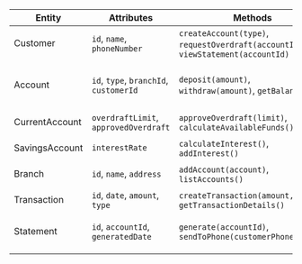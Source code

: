 | Entity          | Attributes                               | Methods                                                      | Relationships                              |
|------------------|-----------------------------------------|-------------------------------------------------------------|-------------------------------------------|
| Customer        | `id`, `name`, `phoneNumber`             | `createAccount(type)`, `requestOverdraft(accountId)`, `viewStatement(accountId)` | Has many Accounts                         |
| Account         | `id`, `type`, `branchId`, `customerId`  | `deposit(amount)`, `withdraw(amount)`, `getBalance()`        | Belongs to Customer, has many Transactions |
| CurrentAccount  | `overdraftLimit`, `approvedOverdraft`   | `approveOverdraft(limit)`, `calculateAvailableFunds()`       | Inherits from Account                     |
| SavingsAccount  | `interestRate`                         | `calculateInterest()`, `addInterest()`                      | Inherits from Account                     |
| Branch          | `id`, `name`, `address`                | `addAccount(account)`, `listAccounts()`                     | Has many Accounts                         |
| Transaction     | `id`, `date`, `amount`, `type`         | `createTransaction(amount, type)`, `getTransactionDetails()` | Belongs to Account                        |
| Statement       | `id`, `accountId`, `generatedDate`     | `generate(accountId)`, `sendToPhone(customerPhoneNumber)`    | Includes many Transactions                |
     |
